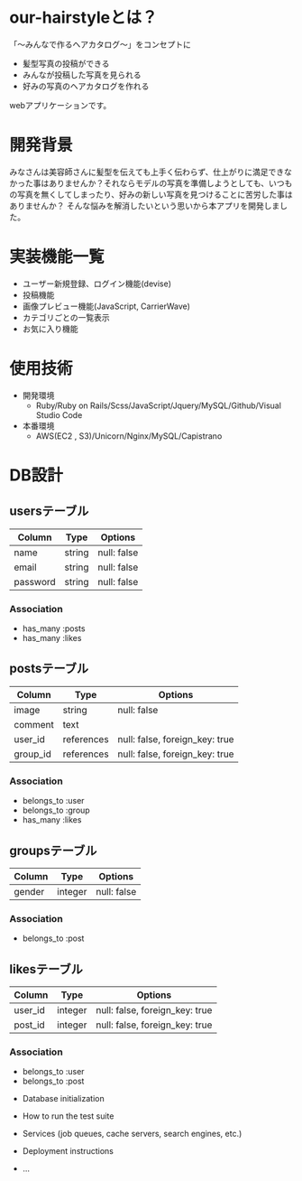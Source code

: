 # our-hairstyleとは？
「〜みんなで作るヘアカタログ〜」をコンセプトに
- 髪型写真の投稿ができる
- みんなが投稿した写真を見られる
- 好みの写真のヘアカタログを作れる

webアプリケーションです。

# 開発背景
みなさんは美容師さんに髪型を伝えても上手く伝わらず、仕上がりに満足できなかった事はありませんか？それならモデルの写真を準備しようとしても、いつもの写真を無くしてしまったり、好みの新しい写真を見つけることに苦労した事はありませんか？
そんな悩みを解消したいという思いから本アプリを開発しました。

# 実装機能一覧
- ユーザー新規登録、ログイン機能(devise)
- 投稿機能
- 画像プレビュー機能(JavaScript, CarrierWave)
- カテゴリごとの一覧表示
- お気に入り機能
# 使用技術
- 開発環境
  - Ruby/Ruby on Rails/Scss/JavaScript/Jquery/MySQL/Github/Visual Studio Code
- 本番環境
  - AWS(EC2 , S3)/Unicorn/Nginx/MySQL/Capistrano

# DB設計
## usersテーブル
|Column|Type|Options|
|------|----|-------|
|name|string|null: false|
|email|string|null: false|
|password|string|null: false|
### Association
- has_many :posts
- has_many :likes

## postsテーブル
|Column|Type|Options|
|------|----|-------|
|image|string|null: false|
|comment|text|
|user_id|references|null: false, foreign_key: true|
|group_id|references|null: false, foreign_key: true|
### Association
- belongs_to :user
- belongs_to :group
- has_many :likes

## groupsテーブル
|Column|Type|Options|
|------|----|-------|
|gender|integer|null: false|
### Association
- belongs_to :post

## likesテーブル
|Column|Type|Options|
|------|----|-------|
|user_id|integer|null: false, foreign_key: true|
|post_id|integer|null: false, foreign_key: true|
### Association
- belongs_to :user
- belongs_to :post

* Database initialization

* How to run the test suite

* Services (job queues, cache servers, search engines, etc.)

* Deployment instructions

* ...
